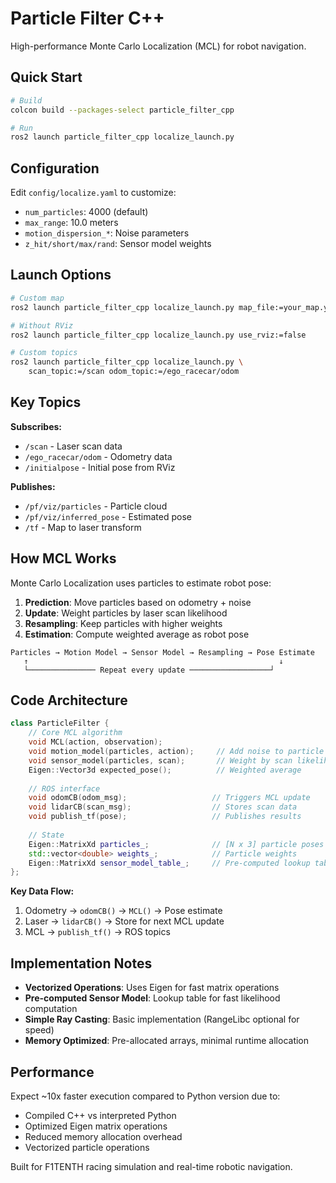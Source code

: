 # Particle Filter C++ 

High-performance Monte Carlo Localization (MCL) for robot navigation. 

## Quick Start

```bash
# Build
colcon build --packages-select particle_filter_cpp

# Run
ros2 launch particle_filter_cpp localize_launch.py
```

## Configuration

Edit `config/localize.yaml` to customize:
- `num_particles`: 4000 (default)
- `max_range`: 10.0 meters  
- `motion_dispersion_*`: Noise parameters
- `z_hit/short/max/rand`: Sensor model weights

## Launch Options

```bash
# Custom map
ros2 launch particle_filter_cpp localize_launch.py map_file:=your_map.yaml

# Without RViz  
ros2 launch particle_filter_cpp localize_launch.py use_rviz:=false

# Custom topics
ros2 launch particle_filter_cpp localize_launch.py \
    scan_topic:=/scan odom_topic:=/ego_racecar/odom
```

## Key Topics

**Subscribes:**
- `/scan` - Laser scan data
- `/ego_racecar/odom` - Odometry data  
- `/initialpose` - Initial pose from RViz

**Publishes:**
- `/pf/viz/particles` - Particle cloud
- `/pf/viz/inferred_pose` - Estimated pose
- `/tf` - Map to laser transform

## How MCL Works

Monte Carlo Localization uses particles to estimate robot pose:

1. **Prediction**: Move particles based on odometry + noise
2. **Update**: Weight particles by laser scan likelihood  
3. **Resampling**: Keep particles with higher weights
4. **Estimation**: Compute weighted average as robot pose

```
Particles → Motion Model → Sensor Model → Resampling → Pose Estimate
   ↑                                                        ↓
   └─────────────── Repeat every update ──────────────────┘
```

## Code Architecture

```cpp
class ParticleFilter {
    // Core MCL algorithm 
    void MCL(action, observation);
    void motion_model(particles, action);     // Add noise to particle motion
    void sensor_model(particles, scan);       // Weight by scan likelihood
    Eigen::Vector3d expected_pose();          // Weighted average
    
    // ROS interface
    void odomCB(odom_msg);                   // Triggers MCL update
    void lidarCB(scan_msg);                  // Stores scan data
    void publish_tf(pose);                   // Publishes results
    
    // State
    Eigen::MatrixXd particles_;              // [N x 3] particle poses
    std::vector<double> weights_;            // Particle weights
    Eigen::MatrixXd sensor_model_table_;     // Pre-computed lookup table
};
```

**Key Data Flow:**
1. Odometry → `odomCB()` → `MCL()` → Pose estimate
2. Laser → `lidarCB()` → Store for next MCL update
3. MCL → `publish_tf()` → ROS topics

## Implementation Notes

- **Vectorized Operations**: Uses Eigen for fast matrix operations  
- **Pre-computed Sensor Model**: Lookup table for fast likelihood computation
- **Simple Ray Casting**: Basic implementation (RangeLibc optional for speed)
- **Memory Optimized**: Pre-allocated arrays, minimal runtime allocation

## Performance

Expect ~10x faster execution compared to Python version due to:
- Compiled C++ vs interpreted Python
- Optimized Eigen matrix operations  
- Reduced memory allocation overhead
- Vectorized particle operations

Built for F1TENTH racing simulation and real-time robotic navigation.

